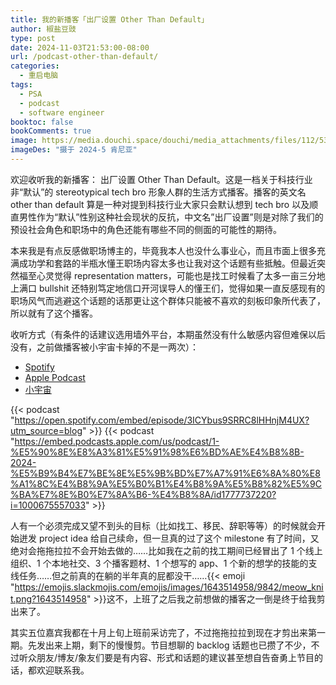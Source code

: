 ```yaml
---
title: 我的新播客「出厂设置 Other Than Default」
author: 椒盐豆豉
type: post
date: 2024-11-03T21:53:00-08:00
url: /podcast-other-than-default/
categories:
  - 重启电脑
tags:
  - PSA
  - podcast
  - software engineer
booktoc: false
bookComments: true
image: https://media.douchi.space/douchi/media_attachments/files/112/536/979/073/376/984/original/4ea5cabd5ca33ddd.png
imageDes: "摄于 2024-5 肯尼亚"
---
```


欢迎收听我的新播客： 出厂设置 Other Than Default。这是一档关于科技行业非“默认”的 stereotypical tech bro 形象人群的生活方式播客。播客的英文名 other than default 算是一种对提到科技行业大家只会默认想到 tech bro 以及顺直男性作为“默认”性别这种社会现状的反抗，中文名”出厂设置”则是对除了我们的预设社会角色和职场中的角色还能有哪些不同的侧面的可能性的期待。

本来我是有点反感做职场博主的，毕竟我本人也没什么事业心，而且市面上很多充满成功学和套路的半瓶水懂王职场内容太多也让我对这个话题有些抵触。但最近突然福至心灵觉得 representation matters，可能也是找工时候看了太多一亩三分地上满口 bullshit 还特别笃定地信口开河误导人的懂王们，觉得如果一直反感现有的职场风气而逃避这个话题的话那更让这个群体只能被不喜欢的刻板印象所代表了，所以就有了这个播客。

收听方式（有条件的话建议选用墙外平台，本期虽然没有什么敏感内容但难保以后没有，之前做播客被小宇宙卡掉的不是一两次）：
- [Spotify](https://open.spotify.com/episode/3ICYbus9SRRC8lHHnjM4UX)
- [Apple Podcast](https://podcasts.apple.com/us/podcast/%E5%87%BA%E5%8E%82%E8%AE%BE%E7%BD%AE-other-than-default/id1777737220)
- [小宇宙](https://www.xiaoyuzhoufm.com/episodes/672847c433c798676f3cc699)

{{< podcast "https://open.spotify.com/embed/episode/3ICYbus9SRRC8lHHnjM4UX?utm_source=blog" >}}
{{< podcast "https://embed.podcasts.apple.com/us/podcast/1-%E5%90%8E%E8%A3%81%E5%91%98%E6%BD%AE%E4%B8%8B-2024-%E5%B9%B4%E7%BE%8E%E5%9B%BD%E7%A7%91%E6%8A%80%E8%A1%8C%E4%B8%9A%E5%B0%B1%E4%B8%9A%E5%B8%82%E5%9C%BA%E7%8E%B0%E7%8A%B6-%E4%B8%8A/id1777737220?i=1000675557033" >}}
<!--more-->

人有一个必须完成又望不到头的目标（比如找工、移民、辞职等等）的时候就会开始迸发 project idea 给自己续命，但一旦真的过了这个 milestone 有了时间，又绝对会拖拖拉拉不会开始去做的……比如我在之前的找工期间已经冒出了 1 个线上组织、1 个本地社交、3 个播客题材、1 个想写的 app、1 个新的想学的技能的支线任务……但之前真的在躺的半年真的屁都没干……{{< emoji "https://emojis.slackmojis.com/emojis/images/1643514958/9842/meow_knit.png?1643514958" >}}这不，上班了之后我之前想做的播客之一倒是终于给我剪出来了。

其实五位嘉宾我都在十月上旬上班前采访完了，不过拖拖拉拉到现在才剪出来第一期。先发出来上期，剩下的慢慢剪。节目想聊的 backlog 话题也已攒了不少，不过听众朋友/博友/象友们要是有内容、形式和话题的建议甚至想自告奋勇上节目的话，都欢迎联系我。
